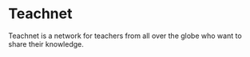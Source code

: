 # Teachnet
Teachnet is a network for teachers from all over the globe who want to share their knowledge.
